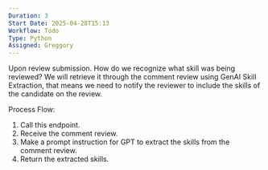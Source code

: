 ```yaml
---
Duration: 3
Start Date: 2025-04-28T15:13
Workflow: Todo
Type: Python
Assigned: Greggory
---
```

Upon review submission.
How do we recognize what skill was being reviewed? We will retrieve it through the comment review using GenAI Skill Extraction, that means we need to notify the reviewer to include the skills of the candidate on the review.

Process Flow:
1. Call this endpoint.
2. Receive the comment review. 
3. Make a prompt instruction for GPT to extract the skills from the comment review.
4. Return the extracted skills.